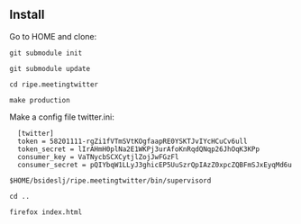 Install
-------

Go to HOME and clone:

`git submodule init`

`git submodule update`

`cd ripe.meetingtwitter` 

`make production` 

Make a config file twitter.ini:

```
  [twitter]
  token = 58201111-rgZi1fVTmSVtKOgfaapRE0YSKTJvIYcHCuCv6ull
  token_secret = lIrAHmH0plNa2E1WKPj3urAfoKnRqdQNqp26JhOqK3KPp
  consumer_key = VaTNycbSCXCytjlZojJwFGzFl
  consumer_secret = pQIYbqW1LLyJ3ghicEP5UuSzrQpIAzZ0xpcZQBFmSJxEyqMd6u
```


`$HOME/bsideslj/ripe.meetingtwitter/bin/supervisord`

`cd ..`

`firefox index.html`
